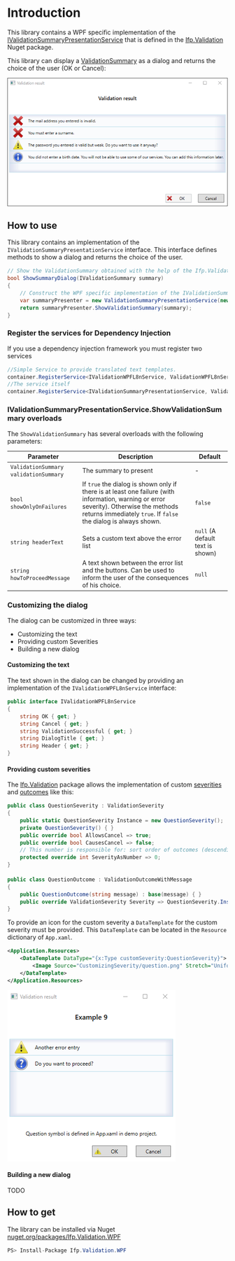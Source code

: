 # Introduction

This library contains a WPF specific implementation of the 
[IValidationSummaryPresentationService](https://github.com/ifpanalytics/Ifp.Validation/wiki/T_Ifp_Validation_IValidationSummaryPresentationService) that is defined in
the [Ifp.Validation](https://github.com/ifpanalytics/Ifp.Validation) Nuget package.

This library can display a [ValidationSummary](https://github.com/ifpanalytics/Ifp.Validation/wiki/T_Ifp_Validation_ValidationSummary) as a dialog and returns the 
choice of the user (OK or Cancel):

![ValidationSummaryPresenter example](Documentation/Media/ValidationSummaryPresenterExample.png)

## How to use

This library contains an implementation of the `IValidationSummaryPresentationService` interface. This interface defines methods
to show a dialog and returns the choice of the user.

```CS
// Show the ValidationSummary obtained with the help of the Ifp.Validation package.
bool ShowSummaryDialog(IValidationSummary summary)
{
    // Construct the WPF specific implementation of the IValidationSummaryPresentationService interface
    var summaryPresenter = new ValidationSummaryPresentationService(new ValidationWPFL8nService_en_US());
    return summaryPresenter.ShowValidationSummary(summary);
}
```

### Register the services for Dependency Injection

If you use a dependency injection framework you must register two services

```CS
//Simple Service to provide translated text templates.
container.RegisterService<IValidationWPFL8nService, ValidationWPFL8nService_en_US>();
//The service itself
container.RegisterService<IValidationSummaryPresentationService, ValidationSummaryPresentationService>();
```

### IValidationSummaryPresentationService.ShowValidationSummary overloads

The `ShowValidationSummary` has several overloads with the following parameters:

Parameter                                 | Description | Default
--- | --- | ---
`ValidationSummary validationSummary` | The summary to present | -
`bool showOnlyOnFailures` | If `true` the dialog is shown only if there is at least one failure (with information, warning or error severity). Otherwise the methods returns immediately `true`. If `false` the dialog is always shown.| `false`
`string headerText` | Sets a custom text above the error list | `null` (A default text is shown)
`string howToProceedMessage` | A text shown between the error list and the buttons. Can be used to inform the user of the consequences of his choice. | `null`

### Customizing the dialog

The dialog can be customized in three ways:

* Customizing the text
* Providing custom Severities
* Building a new dialog

#### Customizing the text

The text shown in the dialog can be changed by providing an implementation of the `IValidationWPFL8nService` interface:

```CS
public interface IValidationWPFL8nService
{
    string OK { get; }
    string Cancel { get; }
    string ValidationSuccessful { get; }
    string DialogTitle { get; }
    string Header { get; }
}
```

#### Providing custom severities

The [Ifp.Validation](https://github.com/ifpanalytics/Ifp.Validation) package allows the implementation of custom 
[severities](https://github.com/ifpanalytics/Ifp.Validation/wiki/T_Ifp_Validation_ValidationSeverity) and
[outcomes](https://github.com/ifpanalytics/Ifp.Validation/wiki/T_Ifp_Validation_ValidationOutcome) like this:

```CS
public class QuestionSeverity : ValidationSeverity
{
    public static QuestionSeverity Instance = new QuestionSeverity();
    private QuestionSeverity() { }
    public override bool AllowsCancel => true;
    public override bool CausesCancel => false;
    // This number is responsible for: sort order of outcomes (descending) and the overall outcome (maximum wins).
    protected override int SeverityAsNumber => 0;
}

public class QuestionOutcome : ValidationOutcomeWithMessage
{
    public QuestionOutcome(string message) : base(message) { }
    public override ValidationSeverity Severity => QuestionSeverity.Instance;
}
```

To provide an icon for the custom severity a `DataTemplate` for the custom severity must be provided. This `DataTemplate` can
be located in the `Resource` dictionary of `App.xaml`. 

```XML
<Application.Resources>
    <DataTemplate DataType="{x:Type customSeverity:QuestionSeverity}">
        <Image Source="CustomizingSeverity/question.png" Stretch="Uniform"/>
    </DataTemplate>
</Application.Resources>
```

![QuestionSeverity example](Documentation/Media/QuestionSeverityExample.png)

#### Building a new dialog
 
TODO

## How to get

The library can be installed via Nuget [nuget.org/packages/Ifp.Validation.WPF](https://www.nuget.org/packages/Ifp.Validation.WPF/)

```CS
PS> Install-Package Ifp.Validation.WPF
```
